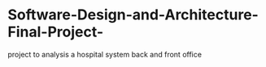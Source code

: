 # Software-Design-and-Architecture-Final-Project-
project to analysis a hospital system back and front office
